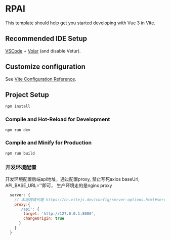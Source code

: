 # RPAI

This template should help get you started developing with Vue 3 in Vite.

## Recommended IDE Setup

[VSCode](https://code.visualstudio.com/) + [Volar](https://marketplace.visualstudio.com/items?itemName=Vue.volar) (and disable Vetur).

## Customize configuration

See [Vite Configuration Reference](https://vitejs.dev/config/).

## Project Setup

```sh
npm install
```

### Compile and Hot-Reload for Development

```sh
npm run dev
```

### Compile and Minify for Production

```sh
npm run build
```

### 开发环境配置
开发环境配置后端api地址，通过配置proxy, 禁止写死axios baseUrl, API_BASE_URL=''即可，
生产环境走的是nginx proxy
```js
  server: {
    // 本地跨域代理 https://cn.vitejs.dev/config/server-options.html#server-proxy
    proxy:{
      '/api': {
        target: 'http://127.0.0.1:8080',
        changeOrigin: true
      }
    }
  }


```

